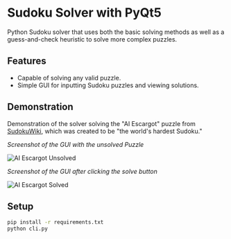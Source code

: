 ﻿# Sudoku Solver with PyQt5

Python Sudoku solver that uses both the basic solving methods as well as a guess-and-check heuristic to solve more complex puzzles.
## Features
- Capable of solving any valid puzzle.
- Simple GUI for inputting Sudoku puzzles and viewing solutions.

## Demonstration

Demonstration of the solver solving the "AI Escargot" puzzle from [SudokuWiki](https://www.sudokuwiki.org/), which was created to be "the world's hardest Sudoku."

*Screenshot of the GUI with the unsolved Puzzle*

![AI Escargot Unsolved](assets/unsolved.png)

*Screenshot of the GUI after clicking the solve button*

![AI Escargot Solved](assets/solved.png)

## Setup

```bash
pip install -r requirements.txt
python cli.py